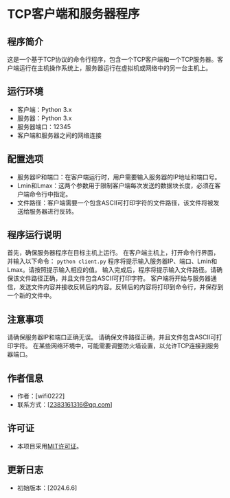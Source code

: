 # TCP客户端和服务器程序

## 程序简介
这是一个基于TCP协议的命令行程序，包含一个TCP客户端和一个TCP服务器。客户端运行在主机操作系统上，服务器运行在虚拟机或网络中的另一台主机上。

## 运行环境
- 客户端：Python 3.x
- 服务器：Python 3.x
- 服务器端口：12345
- 客户端和服务器之间的网络连接

## 配置选项
- 服务器IP和端口：在客户端运行时，用户需要输入服务器的IP地址和端口号。
- Lmin和Lmax：这两个参数用于限制客户端每次发送的数据块长度，必须在客户端命令行中指定。
- 文件路径：客户端需要一个包含ASCII可打印字符的文件路径，该文件将被发送给服务器进行反转。

## 程序运行说明
首先，确保服务器程序在目标主机上运行。
在客户端主机上，打开命令行界面，并输入以下命令：
```python client.py```
程序将提示输入服务器IP、端口、Lmin和Lmax。请按照提示输入相应的值。
输入完成后，程序将提示输入文件路径。请确保该文件路径正确，并且文件包含ASCII可打印字符。
客户端将开始与服务器通信，发送文件内容并接收反转后的内容。反转后的内容将打印到命令行，并保存到一个新的文件中。

## 注意事项
请确保服务器IP和端口正确无误。
请确保文件路径正确，并且文件包含ASCII可打印字符。
在某些网络环境中，可能需要调整防火墙设置，以允许TCP连接到服务器端口。

## 作者信息

- 作者：[wifi0222]
- 联系方式：[2383161316@qq.com]

## 许可证

- 本项目采用[MIT许可证](LICENSE)。

## 更新日志

- 初始版本：[2024.6.6]

